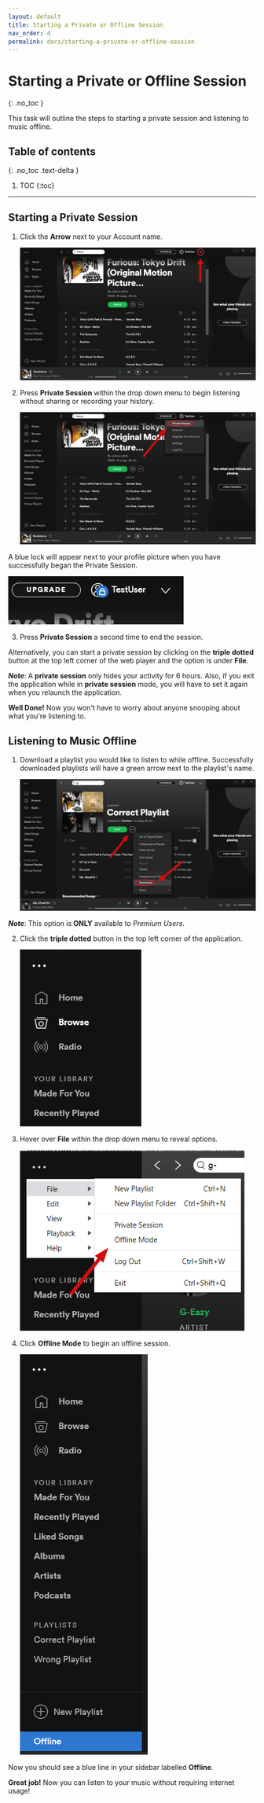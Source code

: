 ```yaml
---
layout: default
title: Starting a Private or Offline Session
nav_order: 4
permalink: docs/starting-a-private-or-offline-session
---
```


# Starting a Private or Offline Session
{: .no_toc }

This task will outline the steps to starting a private session and listening to music offline.

## Table of contents
{: .no_toc .text-delta }

1. TOC
{:toc}

---


## Starting a Private Session

1. Click the **Arrow** next to your Account name.  

    ![PrivateSession](https://github.com/kanmatthew/Matt-test-docs/blob/gh-pages/assets/images/start_private_session.png?raw=true)

2. Press **Private Session** within the drop down menu to begin listening without sharing or recording your history.  

    ![PrivateSession2](https://github.com/kanmatthew/Matt-test-docs/blob/gh-pages/assets/images/start_private_session2.png?raw=true)

A blue lock will appear next to your profile picture when you have successfully began the Private Session.  

   ![PrivateSession3](https://github.com/kanmatthew/Matt-test-docs/blob/gh-pages/assets/images/start_private_session3.png?raw=true)

3. Press **Private Session** a second time to end the session.

Alternatively, you can start a private session by clicking on the **triple dotted** button at the top left corner of the web player and the option is under **File**.

**_Note_**: A **private session** only hides your activity for 6 hours. Also, if you exit the application while in **private session** mode, you will have to set it again when you relaunch the application.

**Well Done!** Now you won't have to worry about anyone snooping about what you're listening to.

## Listening to Music Offline

1. Download a playlist you would like to listen to while offline. Successfully downloaded playlists will have a green arrow next to the playlist's name.  

    ![DownloadPlayList](https://github.com/kanmatthew/Matt-test-docs/blob/gh-pages/assets/images/download_playlist.png?raw=true)

**_Note_**: This option is **ONLY** available to _Premium Users_.

2. Click the **triple dotted** button in the top left corner of the application.  

    ![offline](https://github.com/kanmatthew/Matt-test-docs/blob/gh-pages/assets/images/offline.png?raw=true)

3. Hover over **File** within the drop down menu to reveal options.  

    ![offline2](https://github.com/kanmatthew/Matt-test-docs/blob/gh-pages/assets/images/offline2.png?raw=true)

4. Click **Offline Mode** to begin an offline session.  

    ![offline3](https://github.com/kanmatthew/Matt-test-docs/blob/gh-pages/assets/images/offline3.png?raw=true)

Now you should see a blue line in your sidebar labelled **Offline**.

**Great job!** Now you can listen to your music without requiring internet usage!
